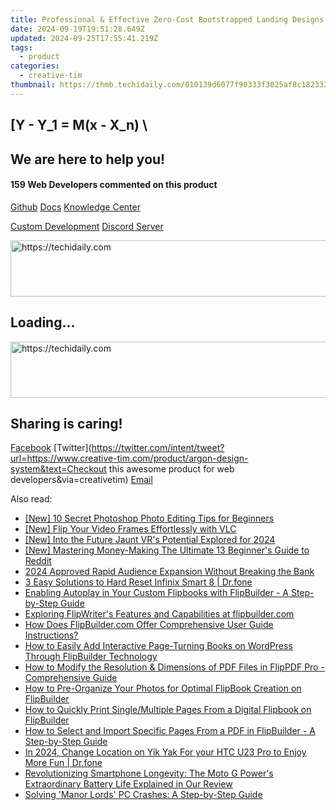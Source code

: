 ```yaml
---
title: Professional & Effective Zero-Cost Bootstrapped Landing Designs by Creative Tim
date: 2024-09-19T19:51:28.649Z
updated: 2024-09-25T17:55:41.219Z
tags:
  - product
categories:
  - creative-tim
thumbnail: https://thmb.techidaily.com/010139d6077f90333f3025af8c182332c9900266fd1f6067fe122889069013d2.jpg
---
```


## \[Y - Y_1 = M(x - X_n) \

## We are here to help you!

#### 159 Web Developers commented on this product

[Github](https://github.com/creativetimofficial/argon-design-system) [Docs](https://tools.techidaily.com/creative-tim/products/) [Knowledge Center](https://tools.techidaily.com/creative-tim/products/) 

[Custom Development](https://tools.techidaily.com/creative-tim/products/) [Discord Server](https://discord.com/invite/FhCJCaHdQa) 

<!-- affiliate ads begin -->
<a href="https://aligracehair.sjv.io/c/5597632/2087253/19272" target="_top" id="2087253">
  <img src="//a.impactradius-go.com/display-ad/19272-2087253" border="0" alt="https://techidaily.com" width="728" height="90"/>
</a>
<img height="0" width="0" src="https://aligracehair.sjv.io/i/5597632/2087253/19272" style="position:absolute;visibility:hidden;" border="0" />
<!-- affiliate ads end -->

## Loading...

<!-- affiliate ads begin -->
<a href="https://ephamedtechinc.pxf.io/c/5597632/2137214/26400" target="_top" id="2137214">
  <img src="//a.impactradius-go.com/display-ad/26400-2137214" border="0" alt="https://techidaily.com" width="728" height="90"/>
</a>
<img height="0" width="0" src="https://ephamedtechinc.pxf.io/i/5597632/2137214/26400" style="position:absolute;visibility:hidden;" border="0" />
<!-- affiliate ads end -->

## Sharing is caring!

[Facebook](https://www.facebook.com/sharer/sharer.php?u=https://www.creative-tim.com/product/argon-design-system?src=sdkpreparse) [Twitter](https://twitter.com/intent/tweet?url=https://www.creative-tim.com/product/argon-design-system&text=Checkout this awesome product for web developers&via=creativetim) [Email](https://tools.techidaily.com/creative-tim/products/)

<ins class="adsbygoogle"
     style="display:block"
     data-ad-format="autorelaxed"
     data-ad-client="ca-pub-7571918770474297"
     data-ad-slot="1223367746"></ins>

<ins class="adsbygoogle"
     style="display:block"
     data-ad-client="ca-pub-7571918770474297"
     data-ad-slot="8358498916"
     data-ad-format="auto"
     data-full-width-responsive="true"></ins>

<span class="atpl-alsoreadstyle">Also read:</span>
<div><ul>
<li><a href="https://extra-lessons.techidaily.com/new-10-secret-photoshop-photo-editing-tips-for-beginners/"><u>[New] 10 Secret Photoshop Photo Editing Tips for Beginners</u></a></li>
<li><a href="https://screen-capture.techidaily.com/new-flip-your-video-frames-effortlessly-with-vlc/"><u>[New] Flip Your Video Frames Effortlessly with VLC</u></a></li>
<li><a href="https://fox-direct.techidaily.com/new-into-the-future-jaunt-vrs-potential-explored-for-2024/"><u>[New] Into the Future Jaunt VR's Potential Explored for 2024</u></a></li>
<li><a href="https://extra-support.techidaily.com/new-mastering-money-making-the-ultimate-13-beginners-guide-to-reddit/"><u>[New] Mastering Money-Making The Ultimate 13 Beginner's Guide to Reddit</u></a></li>
<li><a href="https://youtube-zero.techidaily.com/approved-rapid-audience-expansion-without-breaking-the-bank/"><u>2024 Approved Rapid Audience Expansion Without Breaking the Bank</u></a></li>
<li><a href="https://phone-solutions.techidaily.com/3-easy-solutions-to-hard-reset-infinix-smart-8-drfone-by-drfone-reset-android-reset-android/"><u>3 Easy Solutions to Hard Reset Infinix Smart 8 | Dr.fone</u></a></li>
<li><a href="https://fox-useful.techidaily.com/enabling-autoplay-in-your-custom-flipbooks-with-flipbuilder-a-step-by-step-guide/"><u>Enabling Autoplay in Your Custom Flipbooks with FlipBuilder - A Step-by-Step Guide</u></a></li>
<li><a href="https://fox-useful.techidaily.com/exploring-flipwriters-features-and-capabilities-at-flipbuildercom/"><u>Exploring FlipWriter's Features and Capabilities at flipbuilder.com</u></a></li>
<li><a href="https://fox-useful.techidaily.com/how-does-flipbuildercom-offer-comprehensive-user-guide-instructions/"><u>How Does FlipBuilder.com Offer Comprehensive User Guide Instructions?</u></a></li>
<li><a href="https://fox-useful.techidaily.com/how-to-easily-add-interactive-page-turning-books-on-wordpress-through-flipbuilder-technology/"><u>How to Easily Add Interactive Page-Turning Books on WordPress Through FlipBuilder Technology</u></a></li>
<li><a href="https://fox-useful.techidaily.com/how-to-modify-the-resolution-and-dimensions-of-pdf-files-in-flippdf-pro-comprehensive-guide/"><u>How to Modify the Resolution & Dimensions of PDF Files in FlipPDF Pro - Comprehensive Guide</u></a></li>
<li><a href="https://fox-useful.techidaily.com/how-to-pre-organize-your-photos-for-optimal-flipbook-creation-on-flipbuilder/"><u>How to Pre-Organize Your Photos for Optimal FlipBook Creation on FlipBuilder</u></a></li>
<li><a href="https://fox-useful.techidaily.com/how-to-quickly-print-singlemultiple-pages-from-a-digital-flipbook-on-flipbuilder/"><u>How to Quickly Print Single/Multiple Pages From a Digital Flipbook on FlipBuilder</u></a></li>
<li><a href="https://fox-useful.techidaily.com/how-to-select-and-import-specific-pages-from-a-pdf-in-flipbuilder-a-step-by-step-guide/"><u>How to Select and Import Specific Pages From a PDF in FlipBuilder - A Step-by-Step Guide</u></a></li>
<li><a href="https://location-social.techidaily.com/in-2024-change-location-on-yik-yak-for-your-htc-u23-pro-to-enjoy-more-fun-drfone-by-drfone-virtual-android/"><u>In 2024, Change Location on Yik Yak For your HTC U23 Pro to Enjoy More Fun | Dr.fone</u></a></li>
<li><a href="https://buynow-reviews.techidaily.com/revolutionizing-smartphone-longevity-the-moto-g-powers-extraordinary-battery-life-explained-in-our-review/"><u>Revolutionizing Smartphone Longevity: The Moto G Power's Extraordinary Battery Life Explained in Our Review</u></a></li>
<li><a href="https://win-solutions.techidaily.com/solving-manor-lords-pc-crashes-a-step-by-step-guide/"><u>Solving 'Manor Lords' PC Crashes: A Step-by-Step Guide</u></a></li>
</ul></div>


